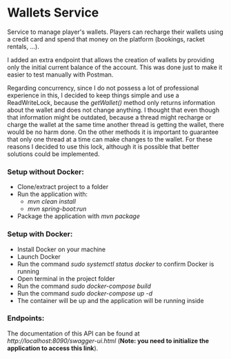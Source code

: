 # Wallets Service

Service to manage player's wallets. Players can recharge their wallets using a credit card and spend that money on the platform (bookings, racket rentals, ...).

I added an extra endpoint that allows the creation of wallets by providing only the initial current balance of the account. This was done just to make it easier to test manually with Postman. 

Regarding concurrency, since I do not possess a lot of professional experience in this, I decided to keep things simple and use a ReadWriteLock, because the _getWallet()_ method only returns information about the wallet and does not change anything. I thought that even though that information might be outdated, because a thread might recharge or charge the wallet at the same time another thread is getting the wallet, there would be no harm done. On the other methods it is important to guarantee that only one thread at a time can make changes to the wallet. For these reasons I decided to use this lock, although it is possible that better solutions could be implemented.


### Setup without Docker:

- Clone/extract project to a folder
- Run the application with:
    - _mvn clean install_
    - _mvn spring-boot:run_
- Package the application with _mvn package_


### Setup with Docker:

- Install Docker on your machine
- Launch Docker
- Run the command _sudo systemctl status docker_ to confirm Docker is running
- Open terminal in the project folder
- Run the command _sudo docker-compose build_
- Run the command _sudo docker-compose up -d_
- The container will be up and the application will be running inside


### Endpoints:

The documentation of this API can be found at _http://localhost:8090/swagger-ui.html_ (**Note: you need to initialize the application to access this link**).
